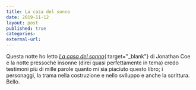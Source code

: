 ```yaml
---
title: La casa del sonno
date: 2019-11-12
layout: post
published: true
categories:
external-url:
---
```


Questa notte ho letto [*La casa del sonno*](https://www.amazon.it/casa-del-sonno-Jonathan-Coe-ebook/dp/B06XPYT384/ref=sr_1_1?__mk_it_IT=ÅMÅŽÕÑ&crid=36SCCS6T4N7VT&keywords=la+casa+del+sonno&qid=1573549204&s=digital-text&sprefix=la+casa+del+sonno%2Caps%2C154&sr=1-1){:target="_blank"} di Jonathan Coe e la notte pressoché insonne (direi quasi perfettamente in tema) credo testimoni più di mille parole quanto mi sia piaciuto questo libro; i personaggi, la trama nella costruzione e nello sviluppo e anche la scrittura. Bello.
